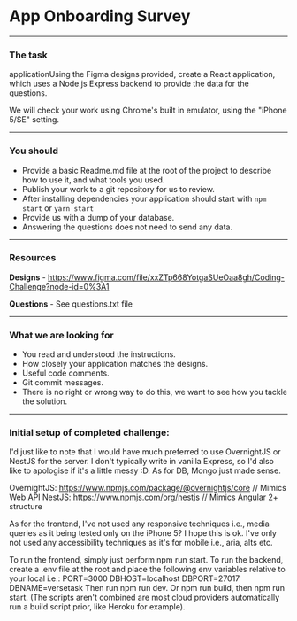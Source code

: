 # App Onboarding Survey
---

### The task

applicationUsing the Figma designs provided, create a React application, which uses a Node.js Express backend to provide the data for the questions.

We will check your work using Chrome's built in emulator, using the "iPhone 5/SE" setting.

---

### You should

- Provide a basic Readme.md file at the root of the project to describe how to use it, and what tools you used.
- Publish your work to a git repository for us to review.
- After installing dependencies your application should start with `npm start` or `yarn start`
- Provide us with a dump of your database.
- Answering the questions does not need to send any data.

---

### Resources

**Designs** - https://www.figma.com/file/xxZTp668YotgaSUeOaa8gh/Coding-Challenge?node-id=0%3A1

**Questions** - See questions.txt file

---

### What we are looking for

- You read and understood the instructions.
- How closely your application matches the designs.
- Useful code comments.
- Git commit messages.
- There is no right or wrong way to do this, we want to see how you tackle the solution.

--- 

### Initial setup of completed challenge: 
I'd just like to note that I would have much preferred to use OvernightJS or NestJS for the server.
I don't typically write in vanilla Express, so I'd also like to apologise if it's a little messy :D.
As for DB, Mongo just made sense.

OvernightJS: https://www.npmjs.com/package/@overnightjs/core // Mimics Web API
NestJS: https://www.npmjs.com/org/nestjs // Mimics Angular 2+ structure

As for the frontend, I've not used any responsive techniques i.e., media queries as it being tested only
on the iPhone 5? I hope this is ok.
I've only not used any accessibility techniques as it's for mobile i.e., aria, alts etc.

To run the frontend, simply just perform npm run start.
To run the backend, create a .env file at the root and place the following env variables relative
to your local i.e.:
    PORT=3000
    DBHOST=localhost
    DBPORT=27017
    DBNAME=versetask
Then run npm run dev. Or npm run build, then npm run start. (The scripts aren't combined are 
most cloud providers automatically run a build script prior, like Heroku for example).

